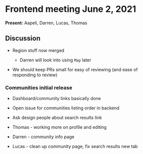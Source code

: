 # Frontend meeting June 2, 2021

**Present:** Aapeli, Darren, Lucas, Thomas

## Discussion

- Region stuff now merged
  - Darren will look into using `Map` later

- We should keep PRs small for easy of reviewing (and ease of responding to review)

### Communities initial release

- Dashboard/community links basically done

- Open issue for communities listing order in backend

- Ask design people about search results link

- Thomas - working more on profile and editing
- Darren - community info page
- Lucas - clean up community page, fix search results new tab
